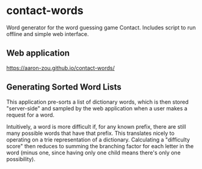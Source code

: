 # contact-words
Word generator for the word guessing game Contact. Includes script to run offline and simple web interface.

## Web application
https://aaron-zou.github.io/contact-words/

## Generating Sorted Word Lists
This application pre-sorts a list of dictionary words, which is then stored "server-side" and sampled by the web application when a user makes a request for a word.

Intuitively, a word is more difficult if, for any known prefix, there are still many possible words that have that prefix. This translates nicely to operating on a trie representation of a dictionary. Calculating a "difficulty score" then reduces to summing the branching factor for each letter in the word (minus one, since having only one child means there's only one possibility).
